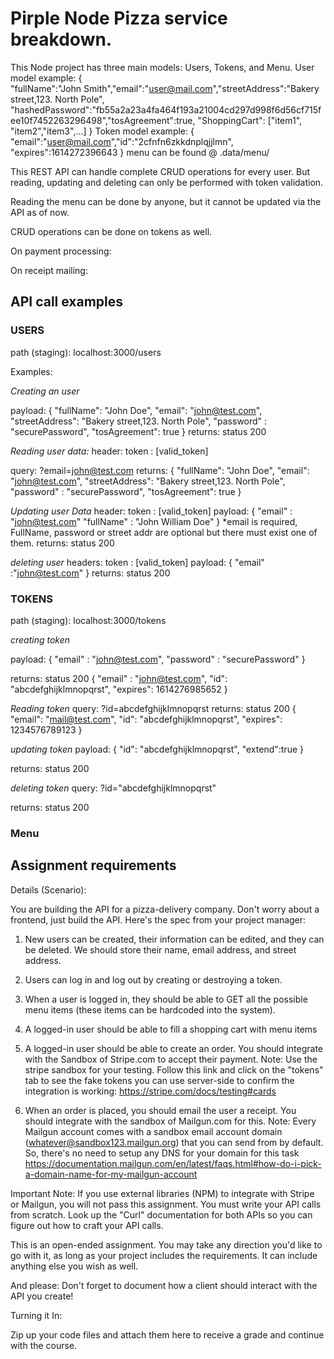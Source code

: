 # Pirple Node Pizza service breakdown.

<!-- prettier-ignore-start -->
This Node project has three main models: Users, Tokens, and Menu.
User model example:
    {   
        "fullName":"John Smith","email":"user@mail.com","streetAddress":"Bakery street,123. North Pole",
        "hashedPassword":"fb55a2a23a4fa464f193a21004cd297d998f6d56cf715fee10f7452263296498","tosAgreement":true,
        "ShoppingCart": ["item1", "item2","item3",...]
    }
Token model example:
    {   
        "email":"user@mail.com","id":"2cfnfn6zkkdnplqjjlmn",
        "expires":1614272396643 
    }
menu can be found @ .data/menu/

This REST API can handle complete CRUD operations for every user. But reading, updating and deleting can only be performed with token validation.

Reading the menu can be done by anyone, but it cannot be updated via the API as of now.

CRUD operations can be done on tokens as well.

On payment processing:

On receipt mailing:

## API call examples

### USERS


path (staging):
localhost:3000/users

Examples:

*Creating an user*

payload:
    {
    "fullName": "John Doe",
    "email": "john@test.com",
    "streetAddress": "Bakery street,123. North Pole",
    "password" : "securePassword",
    "tosAgreement": true
    }
returns:
    status 200

*Reading user data:*
header:
    token : [valid_token]

query:
    ?email=john@test.com
returns:
    {
    "fullName": "John Doe",
    "email": "john@test.com",
    "streetAddress": "Bakery street,123. North Pole",
    "password" : "securePassword",
    "tosAgreement": true
    }

*Updating user Data*
header:
    token : [valid_token]
payload: 
    {
        "email" : "john@test.com"
        "fullName" : "John William Doe"
    }
*email is required, FullName, password or street addr are optional but there must exist one of them.
returns:
    status 200

*deleting user*
headers:
    token : [valid_token]
payload:
    {
        "email" :"john@test.com"
    }
returns:
    status 200

### TOKENS

path (staging):
localhost:3000/tokens

*creating token*

payload:
    {
        "email" : "john@test.com",
        "password" : "securePassword"
    }

returns:
    status 200
    {
        "email" : "john@test.com",
        "id": "abcdefghijklmnopqrst",
        "expires": 1614276985652
    }

*Reading token*
query:
    ?id=abcdefghijklmnopqrst
returns:
    status 200
    {
    "email": "mail@test.com",
    "id": "abcdefghijklmnopqrst",
    "expires": 1234576789123
    }



*updating token*
payload:
    {
        "id": "abcdefghijklmnopqrst",
        "extend":true
    }

returns:
    status 200

*deleting token*
query:
    ?id="abcdefghijklmnopqrst"

returns:
    status 200
### Menu

## Assignment requirements

Details (Scenario):

You are building the API for a pizza-delivery company. Don't worry about a frontend, just build the API. Here's the spec from your project manager:

1. New users can be created, their information can be edited, and they can be deleted. We should store their name, email address, and street address.

2. Users can log in and log out by creating or destroying a token.

3. When a user is logged in, they should be able to GET all the possible menu items (these items can be hardcoded into the system).

4. A logged-in user should be able to fill a shopping cart with menu items

5. A logged-in user should be able to create an order. You should integrate with the Sandbox of Stripe.com to accept their payment. Note: Use the stripe sandbox for your testing. Follow this link and click on the "tokens" tab to see the fake tokens you can use server-side to confirm the integration is working: https://stripe.com/docs/testing#cards

6. When an order is placed, you should email the user a receipt. You should integrate with the sandbox of Mailgun.com for this. Note: Every Mailgun account comes with a sandbox email account domain (whatever@sandbox123.mailgun.org) that you can send from by default. So, there's no need to setup any DNS for your domain for this task https://documentation.mailgun.com/en/latest/faqs.html#how-do-i-pick-a-domain-name-for-my-mailgun-account

Important Note: If you use external libraries (NPM) to integrate with Stripe or Mailgun, you will not pass this assignment. You must write your API calls from scratch. Look up the "Curl" documentation for both APIs so you can figure out how to craft your API calls.

This is an open-ended assignment. You may take any direction you'd like to go with it, as long as your project includes the requirements. It can include anything else you wish as well.

And please: Don't forget to document how a client should interact with the API you create!

Turning it In:

Zip up your code files and attach them here to receive a grade and continue with the course.

<!-- prettier-ignore-end -->
